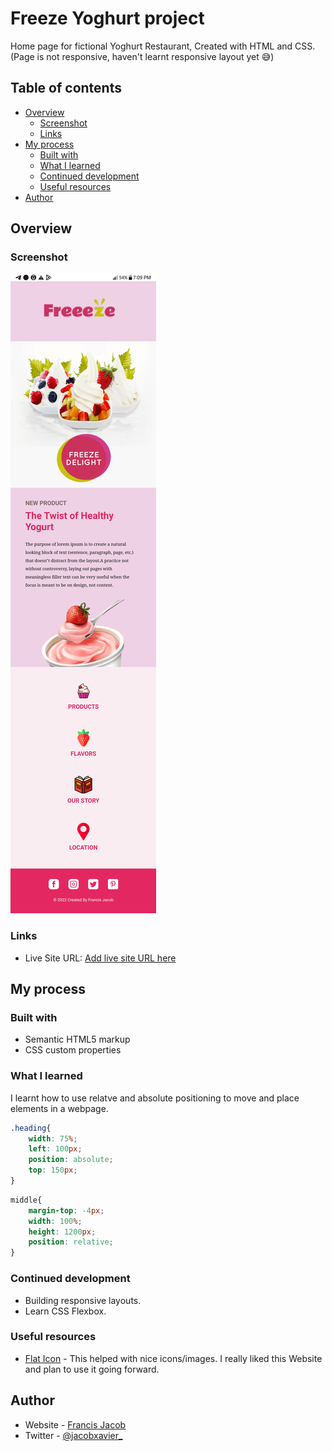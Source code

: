 # Freeze Yoghurt project

Home page for fictional Yoghurt Restaurant, Created with HTML and CSS. (Page is not responsive, haven't learnt responsive layout yet 😅)


## Table of contents

- [Overview](#overview)
  - [Screenshot](#screenshot)
  - [Links](#links)
- [My process](#my-process)
  - [Built with](#built-with)
  - [What I learned](#what-i-learned)
  - [Continued development](#continued-development)
  - [Useful resources](#useful-resources)
- [Author](#author)


## Overview

### Screenshot

![](screenshot.png)

### Links

- Live Site URL: [Add live site URL here](https://your-live-site-url.com)

## My process

### Built with

- Semantic HTML5 markup
- CSS custom properties

### What I learned

I learnt how to use relatve and absolute positioning to move and place elements in a webpage.


```css
.heading{
    width: 75%;
    left: 100px;
    position: absolute;
    top: 150px;
}
```

```css
middle{
    margin-top: -4px;
    width: 100%;
    height: 1200px;
    position: relative;
}
```


### Continued development

- Building responsive layouts.
- Learn CSS Flexbox.

### Useful resources

- [Flat Icon](https://www.flaticon.com) - This helped with nice icons/images. I really liked this Website and plan to use it going forward.

## Author

- Website - [ Francis Jacob](https://github.com/Jacbfrancis)
- Twitter - [@jacobxavier_](https://twitter.com/jacobxavier_?t=YdJHQngdQYJVbC7mWspqDg&s=08)
